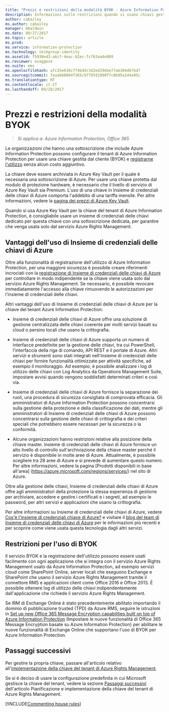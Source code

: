 ```yaml
---
title: "Prezzi e restrizioni della modalità BYOK - Azure Information Protection"
description: Informazioni sulle restrizioni quando si usano chiavi gestite dal cliente ("bring your own key" o BYOK) con Azure Information Protection.
author: cabailey
ms.author: cabailey
manager: mbaldwin
ms.date: 09/27/2017
ms.topic: article
ms.prod: 
ms.service: information-protection
ms.technology: techgroup-identity
ms.assetid: f5930ed3-a6cf-4eac-b2ec-fcf63aa4e809
ms.reviewer: esaggese
ms.suite: ems
ms.openlocfilehash: afc25e638cff4bddc342ed29dee7fab304d67bd7
ms.sourcegitcommit: faaab68064f365c977dfd1890f7c8b05a144a95c
ms.translationtype: HT
ms.contentlocale: it-IT
ms.lasthandoff: 09/28/2017
---
```

# <a name="byok-pricing-and-restrictions"></a>Prezzi e restrizioni della modalità BYOK

>*Si applica a: Azure Information Protection, Office 365*


Le organizzazioni che hanno una sottoscrizione che include Azure Information Protection possono configurare il tenant di Azure Information Protection per usare una chiave gestita dal cliente (BYOK) e [registrarne l'utilizzo](../deploy-use/log-analyze-usage.md) senza alcun costo aggiuntivo. 

La chiave deve essere archiviata in Azure Key Vault per il quale è necessaria una sottoscrizione di Azure. Per usare una chiave protetta dal modulo di protezione hardware, è necessario che il livello di servizio di Azure Key Vault sia Premium. L'uso di una chiave in Insieme di credenziali delle chiavi di Azure comporta l'addebito di una tariffa mensile. Per altre informazioni, vedere la [pagina dei prezzi di Azure Key Vault](https://azure.microsoft.com/en-us/pricing/details/key-vault/).

Quando si usa Azure Key Vault per la chiave del tenant di Azure Information Protection, è consigliabile usare un insieme di credenziali delle chiavi dedicato per questa chiave con una sottoscrizione dedicata, per garantire che venga usata solo dal servizio Azure Rights Management. 

## <a name="benefits-of-using-azure-key-vault"></a>Vantaggi dell'uso di Insieme di credenziali delle chiavi di Azure

Oltre alla funzionalità di registrazione dell'utilizzo di Azure Information Protection, per una maggiore sicurezza è possibile creare riferimenti incrociati con la [registrazione di Insieme di credenziali delle chiavi di Azure](https://azure.microsoft.com/documentation/articles/key-vault-logging/) per controllare in modo indipendente se la chiave viene usata solo dal servizio Azure Rights Management. Se necessario, è possibile revocare immediatamente l'accesso alla chiave rimuovendo le autorizzazioni per l'insieme di credenziali delle chiavi.

Altri vantaggi dell'uso di Insieme di credenziali delle chiavi di Azure per la chiave del tenant Azure Information Protection:

- Insieme di credenziali delle chiavi di Azure offre una soluzione di gestione centralizzata delle chiavi coerente per molti servizi basati su cloud o persino locali che usano la crittografia.

- Insieme di credenziali delle chiavi di Azure supporta un numero di interfacce predefinite per la gestione delle chiavi, tra cui PowerShell, l'interfaccia della riga di comando, API REST e il portale di Azure. Altri servizi e strumenti sono stati integrati nell'insieme di credenziali delle chiavi per fornire funzionalità ottimizzate per attività specifiche, ad esempio il monitoraggio. Ad esempio, è possibile analizzare i log di utilizzo delle chiavi con Log Analytics da Operations Management Suite, impostare avvisi quando vengono soddisfatti determinati criteri e così via.

- Insieme di credenziali delle chiavi di Azure fornisce la separazione dei ruoli, una procedura di sicurezza consigliata di comprovata efficacia. Gli amministratori di Azure Information Protection possono concentrarsi sulla gestione della protezione e della classificazione dei dati, mentre gli amministratori di Insieme di credenziali delle chiavi di Azure possono concentrarsi sulla gestione delle chiavi di crittografia e dei criteri speciali che potrebbero essere necessari per la sicurezza o la conformità.

- Alcune organizzazioni hanno restrizioni relative alla posizione della chiave master. Insieme di credenziali delle chiavi di Azure fornisce un alto livello di controllo sull'archiviazione della chiave master perché il servizio è disponibile in molte aree di Azure. Attualmente, è possibile scegliere tra 28 aree di Azure e si prevede di aumentare questo numero. Per altre informazioni, vedere la pagina [Prodotti disponibili in base all'area] (https://azure.microsoft.com/regions/services/) nel sito di Azure.

Oltre alla gestione delle chiavi, Insieme di credenziali delle chiavi di Azure offre agli amministratori della protezione la stessa esperienza di gestione per archiviare, accedere e gestire i certificati e i segreti, ad esempio le password, per altri servizi e applicazioni che usano la crittografia. 

Per altre informazioni su Insieme di credenziali delle chiavi di Azure, vedere [Cos'è l'insieme di credenziali chiave di Azure?](/azure/key-vault/key-vault-whatis) e visitare il [blog del team di Insieme di credenziali delle chiavi di Azure](https://blogs.technet.microsoft.com/kv/) per le informazioni più recenti e per scoprire come viene usata questa tecnologia dagli altri servizi.

## <a name="restrictions-when-using-byok"></a>Restrizioni per l'uso di BYOK

Il servizio BYOK e la registrazione dell'utilizzo possono essere usati facilmente con ogni applicazione che si integra con il servizio Azure Rights Management usato da Azure Information Protection, ad esempio servizi cloud come SharePoint Online, server locali che eseguono Exchange e SharePoint che usano il servizio Azure Rights Management tramite il connettore RMS e applicazioni client come Office 2016 e Office 2013. È possibile ottenere log di utilizzo delle chiavi indipendentemente dall'applicazione che richiede il servizio Azure Rights Management.

Se IRM di Exchange Online è stato precedentemente abilitato importando il dominio di pubblicazione trusted (TPD) da Azure RMS, seguire le istruzioni in [Set up new Office 365 Message Encryption capabilities built on top of Azure Information Protection](https://support.office.com/article/7ff0c040-b25c-4378-9904-b1b50210d00e) (Impostare le nuove funzionalità di Office 365 Message Encryption basate su Azure Information Protection) per abilitare le nuove funzionalità di Exchange Online che supportano l'uso di BYOK per Azure Information Protection.

## <a name="next-steps"></a>Passaggi successivi

Per gestire la propria chiave, passare all'articolo relativo all'[implementazione della chiave del tenant di Azure Rights Management](plan-implement-tenant-key.md#implementing-byok-for-your-azure-information-protection-tenant-key).

Se si è deciso di usare la configurazione predefinita in cui Microsoft gestisce la chiave del tenant, vedere la sezione [Passaggi successivi](plan-implement-tenant-key.md#next-steps) dell'articolo Pianificazione e implementazione della chiave del tenant di Azure Rights Management.

[!INCLUDE[Commenting house rules](../includes/houserules.md)]
